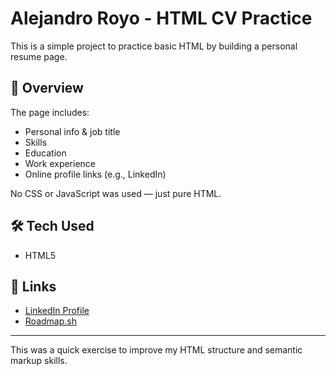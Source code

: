 # Alejandro Royo - HTML CV Practice

This is a simple project to practice basic HTML by building a personal resume page.

## 📄 Overview

The page includes:

- Personal info & job title
- Skills
- Education
- Work experience
- Online profile links (e.g., LinkedIn)

No CSS or JavaScript was used — just pure HTML.

## 🛠️ Tech Used

- HTML5

## 🔗 Links

- [LinkedIn Profile](https://www.linkedin.com/in/alejandro-royo-l%C3%B3pez-de-felipe-6337b7269/)
- [Roadmap.sh](https://roadmap.sh/projects/single-page-cv)

---

This was a quick exercise to improve my HTML structure and semantic markup skills.
